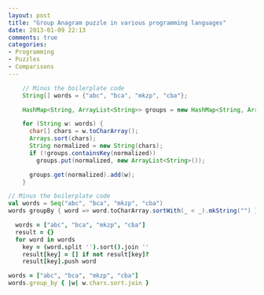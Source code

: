 ```yaml
---
layout: post
title: "Group Anagram puzzle in various programming languages"
date: 2013-01-09 22:13
comments: true
categories: 
- Programming
- Puzzles
- Comparisons
---
```

``` java Group Anagrams [Java]
    // Minus the boilerplate code
    String[] words = {"abc", "bca", "mkzp", "cba"};

    HashMap<String, ArrayList<String>> groups = new HashMap<String, ArrayList<String>>();

    for (String w: words) {
      char[] chars = w.toCharArray();
      Arrays.sort(chars);
      String normalized = new String(chars);
      if (!groups.containsKey(normalized))
        groups.put(normalized, new ArrayList<String>());

      groups.get(normalized).add(w);
    }
```

``` scala Group Anagrams [Scala]
// Minus the boilerplate code
val words = Seq("abc", "bca", "mkzp", "cba")
words groupBy { word => word.toCharArray.sortWith(_ < _).mkString("") }
```

``` coffeescript Group Anagrams [Coffeescript]
  words = ["abc", "bca", "mkzp", "cba"]
  result = {}
  for word in words
    key = (word.split '').sort().join ''
    result[key] = [] if not result[key]?
    result[key].push word
```

``` ruby Group Anagrams [Scala]
words = ["abc", "bca", "mkzp", "cba"]
words.group_by { |w| w.chars.sort.join }
```
